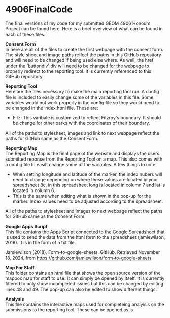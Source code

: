 # 4906FinalCode

The final versions of my code for my submitted GEOM 4906 Honours Project can be found here. Here is a brief overview of what can be found in each of these files:

<b>Consent Form</b>
<br>
In here are all of the files to create the first webpage with the consent form. The style sheet and image paths reflect the paths in this GitHub repository and will need to be changed if being used else where. As well, the href under the 'buttondiv' div will need to be changed for the webpage to properly redirect to the reporting tool. It is currently referenced to this GitHub repository.

<b>Reporting Tool</b><n/>
<br>
Here are the files necessary to make the main reporting tool run. A config file is included to easily change some of the variables in this file. Some variables would not work properly in the config file so they would need to be changed in the index.html file. These are:
<ul>
  <li>Fitz: This varibale is customized to reflect Fitzroy's boundary. It should be change for other parks with the coordinates of their boundary.</li>
</ul>

All of the paths to stylesheet, images and link to next webpage reflect the paths for GitHub same as the Consent Form.

<b>Reporting Map</b>
<br>
The Reporting Map is the final page of the website and displays the users submitted reponse from the Reporting Tool on a map. This also comes with a config file to easilt change some of the variables. A few things to note:
<ul>
  <li>When setting longitude and latitude of the marker, the index nubers will need to change depending on where these values are located in your spreadsheet (ie. in this spreadsheet long is located in column 7 and lat is located in column 6.</li>
  <li>This is the same when editing what is shown in the pop-up for the marker. Index values need to be adjusted according to the spreadsheet.</li>
</ul>

All of the paths to stylesheet and images to next webpage reflect the paths for GitHub same as the Consent Form.

<b>Google Apps Script</b>
<br>
This file contains the Apps Script connected to the Google Spreadsheet that is used to send the data from the html form to the spreadsheet (jamiewilson, 2018). It is in the form of a txt file. 

Jamiewilson (2018). Form-to-google-sheets. GitHub. Retrieved November 18, 2024, from 
https://github.com/jamiewilson/form-to-google-sheets

<b>Map For Staff</b>
<br>
This folder contains an html file that shows the open source version of the mapbox map for staff to use. It can simply be opened by itself. It is currently filtered to only show incompleted issues but this can be changed by editing lines 48 and 49. The pop-up can also be edited to show different things.

<b>Analysis</b>
<br>
This file contains the interactive maps used for completeing analyisis on the submissions to the reporting tool. These can be opened as is. 







